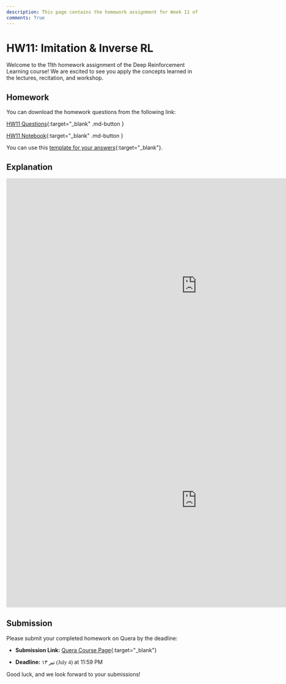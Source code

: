 ```yaml
---
description: This page contains the homework assignment for Week 11 of the Deep Reinforcement Learning course, focusing on Imitation & Inverse RL.
comments: True
---
```


# HW11: Imitation & Inverse RL

Welcome to the 11th homework assignment of the Deep Reinforcement Learning course! We are excited to see you apply the concepts learned in the lectures, recitation, and workshop.

## Homework

You can download the homework questions from the following link:

[HW11 Questions](https://raw.githubusercontent.com/DeepRLCourse/Homework-11-Questions/refs/heads/main/HW11_Questions.pdf){:target="_blank" .md-button }

[HW11 Notebook](https://github.com/DeepRLCourse/Homework-11-Questions/tree/main/HW11_Notebook.ipynb){:target="_blank" .md-button }

You can use this [template for your answers](https://github.com/DeepRLCourse/Homework-11-Template){:target="_blank"}.

## Explanation

<iframe width="996" height="560" src="https://www.youtube.com/embed/bbyFRL3tKXw" title="YouTube video player" frameborder="0" allow="accelerometer; autoplay; clipboard-write; encrypted-media; gyroscope; picture-in-picture; web-share" referrerpolicy="strict-origin-when-cross-origin" allowfullscreen></iframe>

<iframe width="996" height="560" src="https://www.youtube.com/embed/KPQPNBeAkzE" title="YouTube video player" frameborder="0" allow="accelerometer; autoplay; clipboard-write; encrypted-media; gyroscope; picture-in-picture; web-share" referrerpolicy="strict-origin-when-cross-origin" allowfullscreen></iframe>

## Submission

Please submit your completed homework on Quera by the deadline:

- **Submission Link:** [Quera Course Page](https://quera.org/course/add_to_course/course/20598/){:target="_blank"}

- **Deadline:** <span style="direction: rtl;font-family: Vazirmatn;">۱۳ تیر (July 4)</span> at 11:59 PM

Good luck, and we look forward to your submissions!
